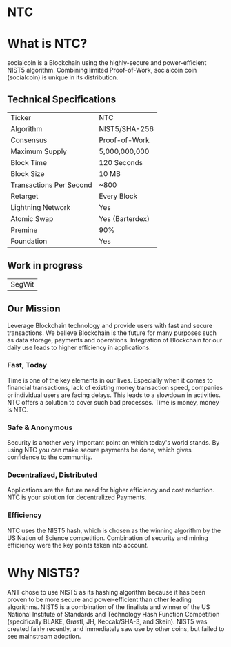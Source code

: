 # NTC

 

# What is NTC?
socialcoin is a Blockchain using the highly-secure and power-efficient NIST5 algorithm. Combining limited Proof-of-Work, socialcoin coin (socialcoin) is unique in its distribution. 

<a name="specifications"></a>
## Technical Specifications
<table>
<tr> <td>Ticker</td><td>NTC</td></tr>
<tr> <td>Algorithm</td><td>NIST5/SHA-256</td></tr>
<tr> <td>Consensus</td><td>Proof-of-Work</td></tr>
<tr> <td>Maximum Supply</td><td>5,000,000,000 </td></tr>
<tr> <td>Block Time</td><td>120 Seconds</td></tr>
<tr> <td>Block Size</td><td>10 MB</td></tr>
<tr> <td>Transactions Per Second</td><td>~800</td></tr>
<tr> <td>Retarget</td><td>Every Block</td></tr>
<tr> <td>Lightning Network</td><td>Yes</td></tr>
<tr> <td>Atomic Swap</td><td>Yes (Barterdex)</td></tr>
<tr> <td>Premine</td><td>90%</td></tr>
<tr> <td>Foundation</td><td>Yes</td></tr>
</table>

## Work in progress
<table>
<tr> <td>SegWit</td></tr>
</table>




## Our Mission
Leverage Blockchain technology and provide users with fast and secure transactions.
We believe Blockchain is the future for many purposes such as data storage, payments and operations. Integration of Blockchain for our daily use leads to higher efficiency in applications.

### Fast, Today
Time is one of the key elements in our lives. Especially when it comes to financial transactions, lack of existing money transaction speed, companies or individual users are facing delays. This leads to a slowdown in activities. NTC offers a solution to cover such bad processes. Time is money, money is NTC.

### Safe & Anonymous
Security is another very important point on which today's world stands. By using NTC you can make secure payments be done, which gives confidence to the community.

### Decentralized, Distributed
Applications are the future need for higher efficiency and cost reduction. NTC is your solution for decentralized Payments.

### Efficiency
NTC uses the NIST5 hash, which is chosen as the winning algorithm by the US Nation of Science competition. Combination of security and mining efficiency were the key points taken into account.


# Why NIST5?
ANT chose to use NIST5 as its hashing algorithm because it has been proven to be more secure and power-efficient than other leading algorithms. NIST5 is a combination of the finalists and winner of the US National Institute of Standards and Technology Hash Function Competition (specifically BLAKE, Grøstl, JH, Keccak/SHA-3, and Skein). NIST5 was created fairly recently, and immediately saw use by other coins, but failed to see mainstream adoption.

